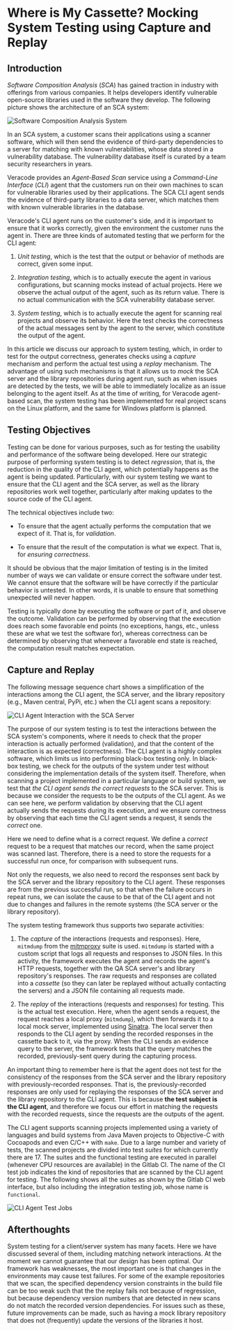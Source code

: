 
# Where is My Cassette? Mocking System Testing using Capture and Replay

## Introduction

*Software Composition Analysis* (*SCA*) has gained traction in industry with
offerings from various companies. It helps developers identify vulnerable
open-source libraries used in the software they develop. The following picture
shows the architecture of an SCA system:

![Software Composition Analysis System](https://srcclr.github.io/oct-wave/images/sca-overview.png)

In an SCA system, a customer scans their applications using a scanner software,
which will then send the evidence of third-party dependencies to a server for
matching with known vulnerabilities, whose data stored in a vulnerability
database. The vulnerability database itself is curated by a team security
researchers in years.

Veracode provides an *Agent-Based Scan* service using a *Command-Line Interface*
(*CLI*) agent that the customers run on their own machines to scan for
vulnerable libraries used by their applications. The SCA CLI agent sends the
evidence of third-party libraries to a data server, which matches them with
known vulnerable libraries in the database.

Veracode's CLI agent runs on the customer's side, and it is important to ensure
that it works correctly, given the environment the customer runs the agent in.
There are three kinds of automated testing that we perform for the CLI agent:

1. *Unit testing*, which is the test that the output or behavior of methods are
   correct, given some input.

2. *Integration testing*, which is to actually execute the agent in various
   configurations, but scanning mocks instead of actual projects. Here we
   observe the actual output of the agent, such as its return value. There is no
   actual communication with the SCA vulnerability database server.

3. *System testing*, which is to actually execute the agent for scanning
   real projects and observe its behavior. Here the test checks the correctness
   of the actual messages sent by the agent to the server, which constitute the
   output of the agent.

In this article we discuss our approach to system testing, which, in order to
test for the output correctness, generates checks using a *capture* mechanism
and perform the actual test using a *replay* mechanism. The advantage of using
such mechanisms is that it allows us to *mock* the SCA server and the library
repositories during agent run, such as when issues are detected by the tests, we
will be able to immediately localize as an issue belonging to the agent itself.
As at the time of writing, for Veracode agent-based scan, the system testing has
been implemented for real project scans on the Linux platform, and the same for
Windows platform is planned.

## Testing Objectives

Testing can be done for various purposes, such as for testing the usability and
performance of the software being developed. Here our strategic purpose of
performing system testing is to detect *regression*, that is, the reduction in
the quality of the CLI agent, which potentially happens as the agent is being
updated. Particularly, with our system testing we want to ensure that the CLI
agent and the SCA server, as well as the library repositories work well
together, particularly after making updates to the source code of the CLI agent.

The technical objectives include two:

* To ensure that the agent actually performs the computation that we expect of
  it. That is, for *validation*.

* To ensure that the result of the computation is what we expect. That is, for
  *ensuring correctness*.

It should be obvious that the major limitation of testing is in the limited
number of ways we can validate or ensure correct the software under test. We
cannot ensure that the software will be have correctly if the particular
behavior is untested. In other words, it is unable to ensure that something
unexpected will never happen.

Testing is typically done by executing the software or part of it, and observe
the outcome. Validation can be performed by observing that the execution does
reach some favorable end points (no exceptions, hangs, etc., unless these are
what we test the software for), whereas correctness can be determined by
observing that whenever a favorable end state is reached, the computation result
matches expectation.

## Capture and Replay

The following message sequence chart shows a simplification of the interactions
among the CLI agent, the SCA server, and the library repository (e.g., Maven
central, PyPi, etc.) when the CLI agent scans a repository:

![CLI Agent Interaction with the SCA Server](https://srcclr.github.io/oct-wave/images/agent-server-interaction.png)

The purpose of our system testing is to test the interactions between the SCA
system's components, where it needs to check that the proper interaction is
actually performed (validation), and that the content of the interaction is as
expected (correctness). The CLI agent is a highly complex software, which limits
us into performing black-box testing only. In black-box testing, we check for
the outputs of the system under test without considering the implementation
details of the system itself. Therefore, when scanning a project implemented in
a particular language or build system, we test that *the CLI agent sends the
correct requests* to the SCA server. This is because we consider the requests to
be the outputs of the CLI agent. As we can see here, we perform validation by
observing that the CLI agent actually sends the requests during its execution,
and we ensure correctness by observing that each time the CLI agent sends a
request, it sends the *correct* one. 

Here we need to define what is a correct request. We define a *correct* request
to be a request that matches our record, when the same project was scanned last.
Therefore, there is a need to store the requests for a successful run once, for
comparison with subsequent runs.

Not only the requests, we also need to record the responses sent back by the SCA
server and the library repository to the CLI agent. These responses are from the
previous successful run, so that when the failure occurs in repeat runs, we can
isolate the cause to be that of the CLI agent and not due to changes and
failures in the remote systems (the SCA server or the library repository).

The system testing framework thus supports two separate activities:

1. The *capture* of the interactions (requests and responses). Here, `mitmdump`
   from the [mitmproxy](https://mitmproxy.org) suite is used. `mitmdump` is
   started with a custom script that logs all requests and responses to JSON
   files. In this activity, the framework executes the agent and records the
   agent's HTTP requests, together with the QA SCA server's and library
   repository's responses. The raw requests and responses are collated into a
   *cassette* (so they can later be replayed without actually contacting the
   servers) and a JSON file containing all requests made.

2. The *replay* of the interactions (requests and responses) for testing. This
   is the actual test execution. Here, when the agent sends a request, the
   request reaches a local proxy (`mitmdump`), which then forwards it to a local
   mock server, implemented using [Sinatra](https://sinatrarb.com). The local
   server then responds to the CLI agent by sending the recorded responses in
   the cassette back to it, via the proxy. When the CLI sends an evidence query
   to the server, the framework tests that the query matches the recorded,
   previously-sent query during the capturing process.

An important thing to remember here is that the agent does not test for the
consistency of the responses from the SCA server and the library repository with
previously-recorded responses. That is, the previously-recorded responses are
only used for replaying the responses of the SCA server and the library
repository to the CLI agent. This is because **the test subject is the CLI
agent**, and therefore we focus our effort in matching the requests with the
recorded requests, since the requests are the outputs of the agent.

The CLI agent supports scanning projects implemented using a variety of
languages and build systems from Java Maven projects to Objective-C with
Cocoapods and even C/C++ with `make`. Due to a large number and variety of
tests, the scanned projects are divided into test *suites* for which currently
there are 17. The suites and the functional testing are executed in parallel
(whenever CPU resources are available) in the Gitlab CI. The name of the CI test
job indicates the kind of repositories that are scanned by the CLI agent for
testing. The following shows all the suites as shown by the Gitlab CI web
interface, but also including the integration testing job, whose name is
`functional`.

![CLI Agent Test Jobs](https://srcclr.github.io/oct-wave/images/test-jobs.png)

## Afterthoughts

System testing for a client/server system has many facets. Here we have
discussed several of them, including matching network interactions. At the
moment we cannot guarantee that our design has been optimal. Our framework has
weaknesses, the most important one is that changes in the environments may cause
test failures. For some of the example repositories that we scan, the specified
dependency version constraints in the build file can be too weak such that the
the replay fails not because of regression, but because dependency version
numbers that are detected in new scans do not match the recorded version
dependencies. For issues such as these, future improvements can be made, such as
having a mock library repository that does not (frequently) update the versions
of the libraries it host.



